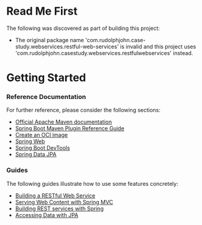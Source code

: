 # Read Me First
The following was discovered as part of building this project:

* The original package name 'com.rudolphjohn.case-study.webservices.restful-web-services' is invalid and this project uses 'com.rudolphjohn.casestudy.webservices.restfulwebservices' instead.

# Getting Started

### Reference Documentation
For further reference, please consider the following sections:

* [Official Apache Maven documentation](https://maven.apache.org/guides/index.html)
* [Spring Boot Maven Plugin Reference Guide](https://docs.spring.io/spring-boot/docs/2.5.11-SNAPSHOT/maven-plugin/reference/html/)
* [Create an OCI image](https://docs.spring.io/spring-boot/docs/2.5.11-SNAPSHOT/maven-plugin/reference/html/#build-image)
* [Spring Web](https://docs.spring.io/spring-boot/docs/2.5.11-SNAPSHOT/reference/htmlsingle/#boot-features-developing-web-applications)
* [Spring Boot DevTools](https://docs.spring.io/spring-boot/docs/2.5.11-SNAPSHOT/reference/htmlsingle/#using-boot-devtools)
* [Spring Data JPA](https://docs.spring.io/spring-boot/docs/2.5.11-SNAPSHOT/reference/htmlsingle/#boot-features-jpa-and-spring-data)

### Guides
The following guides illustrate how to use some features concretely:

* [Building a RESTful Web Service](https://spring.io/guides/gs/rest-service/)
* [Serving Web Content with Spring MVC](https://spring.io/guides/gs/serving-web-content/)
* [Building REST services with Spring](https://spring.io/guides/tutorials/bookmarks/)
* [Accessing Data with JPA](https://spring.io/guides/gs/accessing-data-jpa/)

